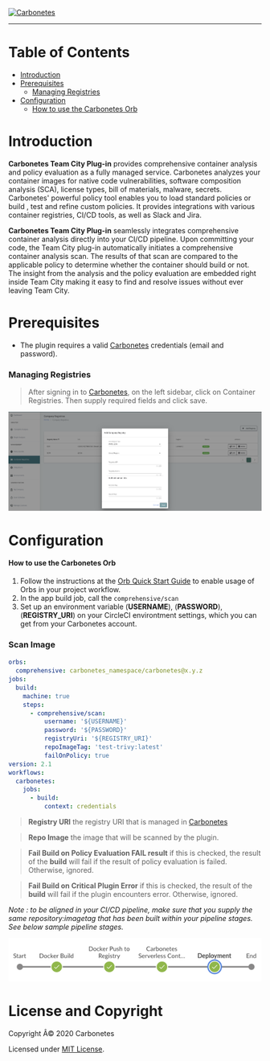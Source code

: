 
  

[![Carbonetes](https://carbodev.s3-us-west-2.amazonaws.com/partners/1/branding_signin.png)](https://carbonetes.com)

  

***

  

# Table of Contents

-  [Introduction](#introduction)
-  [Prerequisites](#prerequisites)
	-  [Managing Registries](#managing-registries)
-  [Configuration](#configuration)
	-  [How to use the Carbonetes Orb](#orb-usage)
  

# Introduction

**Carbonetes Team City Plug-in** provides comprehensive container analysis and policy evaluation as a fully managed service. Carbonetes analyzes your container images for native code vulnerabilities, software composition analysis (SCA), license types, bill of materials, malware, secrets. Carbonetes' powerful policy tool enables you to load standard policies or build , test and refine custom policies. It provides integrations with various container registries, CI/CD tools, as well as Slack and Jira.

**Carbonetes Team City Plug-in** seamlessly integrates comprehensive container analysis directly into your CI/CD pipeline. Upon committing your code, the Team City plug-in automatically initiates a comprehensive container analysis scan. The results of that scan are compared to the applicable policy to determine whether the container should build or not. The insight from the analysis and the policy evaluation are embedded right inside Team City making it easy to find and resolve issues without ever leaving Team City.
  

# Prerequisites
 - The plugin requires a valid [Carbonetes](https://carbonetes.com) credentials (email and password).
### Managing Registries
 > After signing in to [Carbonetes](https://carbonetes.com), on the left sidebar, click on Container Registries. Then supply required fields and click save.

![Container Registry](resources/container-registry.png)


# Configuration

#### How to use the Carbonetes Orb
1. Follow the instructions at the [Orb Quick Start Guide](https://circleci.com/developer/orbs/orb/carbonetes_namespace/tcarbonetes#quick-start) to enable usage of Orbs in your project workflow.
2. In the app build job, call the `comprehensive/scan`
3. Set up an environment variable (**USERNAME**), (**PASSWORD**), (**REGISTRY_URI**) on your CircleCI environtment settings, which you can get from your Carbonetes account.

### Scan Image

```yaml
orbs:
  comprehensive: carbonetes_namespace/carbonetes@x.y.z
jobs:
  build:
    machine: true
    steps:
      - comprehensive/scan:
          username: '${USERNAME}'
          password: '${PASSWORD}'
          registryUri: '${REGISTRY_URI}'
          repoImageTag: 'test-trivy:latest'
          failOnPolicy: true
version: 2.1
workflows:
  carbonetes:
    jobs:
      - build:
          context: credentials
```

  > **Registry URI** the registry URI that is managed in [Carbonetes](https://carbonetes.com)
	
  > **Repo Image** the image that will be scanned by the plugin.
	
  > **Fail Build on Policy Evaluation FAIL result** if this is checked, the result of the **build** will fail if the result of policy evaluation is failed. Otherwise, ignored.
	
  > **Fail Build on Critical Plugin Error** if this is checked, the result of the **build** will fail if the plugin encounters error. Otherwise, ignored.

*Note : to be aligned in your CI/CD pipeline, make sure that you supply the same repository:imagetag that has been built within your pipeline stages. See below sample pipeline stages.* 

![Pipeline Stages](resources/sample-pipeline-stages.png)
	
# License and Copyright

Copyright Â© 2020 Carbonetes

Licensed under [MIT License](LICENSE).